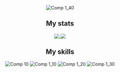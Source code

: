 <div align="center">

![Comp 1_40](https://user-images.githubusercontent.com/88773115/197396593-3171a958-78f0-4b59-9923-4d635a4f41b5.png)

## My stats

<a href="https://github.com/Hakkerikakkeri">
  <img align="center" src="https://github-readme-stats.vercel.app/api/top-langs/?username=Hakkerikakkeri&tex&title_color=ffffff&text_color=c9cacc&icon_color=3D76AA&bg_color=1d1f21&langs_count=3" />
</a>
<a href="https://github.com/Hakkerikakkeri">
  <img align="center" src="https://github-readme-stats.vercel.app/api?username=Hakkerikakkeri&show_icons=true&line_height=27&count_private=true&title_color=ffffff&text_color=c9cacc&icon_color=3D76AA&bg_color=1d1f21"/>
</a>

## My skills

![Comp 10](https://user-images.githubusercontent.com/88773115/197390299-2499ca0d-a585-4b6b-b952-a689357c6905.png)
![Comp 1_10](https://user-images.githubusercontent.com/88773115/197390495-d169e38b-5424-499a-bd57-66042b4487b0.png)
![Comp 1_20](https://user-images.githubusercontent.com/88773115/197390610-a999233b-cbb6-4aa6-aced-934ca69e9081.png)
![Comp 1_30](https://user-images.githubusercontent.com/88773115/197390880-d4dfa4bf-9e0f-43aa-a721-74f1f6200a63.png)

</div>
